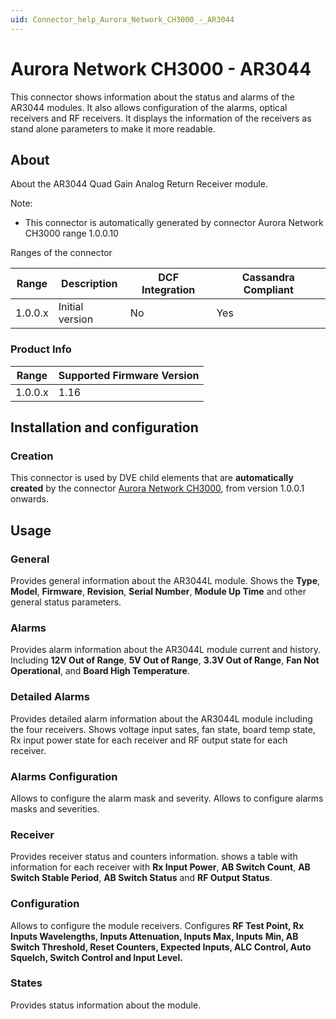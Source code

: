 ```yaml
---
uid: Connector_help_Aurora_Network_CH3000_-_AR3044
---
```


# Aurora Network CH3000 - AR3044

This connector shows information about the status and alarms of the AR3044 modules. It also allows configuration of the alarms, optical receivers and RF receivers. It displays the information of the receivers as stand alone parameters to make it more readable.

## About

About the AR3044 Quad Gain Analog Return Receiver module.

Note:

- This connector is automatically generated by connector Aurora Network CH3000 range 1.0.0.10

Ranges of the connector

| Range | Description | DCF Integration | Cassandra Compliant |
|------------------|-----------------|---------------------|-------------------------|
| 1.0.0.x          | Initial version | No                  | Yes                     |

### Product Info

| Range | Supported Firmware Version |
|------------------|-----------------------------|
| 1.0.0.x          | 1.16                        |

## Installation and configuration

### Creation

This connector is used by DVE child elements that are **automatically created** by the connector [Aurora Network CH3000](xref:Connector_help_Aurora_Network_CH3000), from version 1.0.0.1 onwards.

## Usage

### General

Provides general information about the AR3044L module. Shows the **Type**, **Model**, **Firmware**, **Revision**, **Serial Number**, **Module Up Time** and other general status parameters.

### Alarms

Provides alarm information about the AR3044L module current and history. Including **12V Out of Range**, **5V Out of Range**, **3.3V Out of Range**, **Fan Not Operational**, and **Board High Temperature**.

### Detailed Alarms

Provides detailed alarm information about the AR3044L module including the four receivers. Shows voltage input sates, fan state, board temp state, Rx input power state for each receiver and RF output state for each receiver.

### Alarms Configuration

Allows to configure the alarm mask and severity. Allows to configure alarms masks and severities.

### Receiver

Provides receiver status and counters information. shows a table with information for each receiver with **Rx Input Power**, **AB Switch Count**, **AB Switch Stable Period**, **AB Switch Status** and **RF Output Status**.

### Configuration

Allows to configure the module receivers. Configures **RF Test Point, Rx Inputs Wavelengths, Inputs Attenuation, Inputs Max, Inputs** **Min, AB Switch Threshold, Reset Counters, Expected Inputs, ALC Control, Auto Squelch, Switch Control and Input Level.**

### States

Provides status information about the module.
